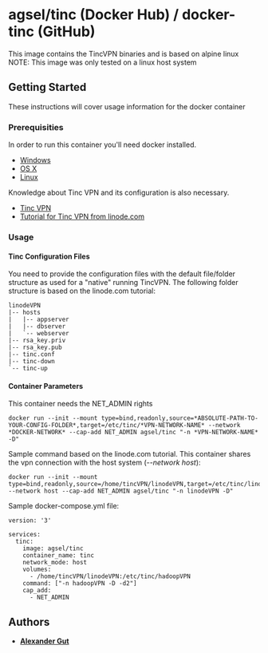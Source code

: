 # agsel/tinc (Docker Hub) / docker-tinc (GitHub) 

This image contains the TincVPN binaries and is based on alpine linux  
NOTE: This image was only tested on a linux host system


## Getting Started

These instructions will cover usage information for the docker container 


### Prerequisities

In order to run this container you'll need docker installed.

* [Windows](https://docs.docker.com/windows/started)
* [OS X](https://docs.docker.com/mac/started/)
* [Linux](https://docs.docker.com/linux/started/)

Knowledge about Tinc VPN and its configuration is also necessary.

* [Tinc VPN](https://www.tinc-vpn.org/)
* [Tutorial for Tinc VPN from linode.com](https://www.linode.com/docs/networking/vpn/how-to-set-up-tinc-peer-to-peer-vpn/)


### Usage

#### Tinc Configuration Files
You need to provide the configuration files with the default file/folder structure as used for a "native" running TincVPN. The following folder structure is based on the linode.com tutorial:  
```
linodeVPN
|-- hosts
|   |-- appserver
|   |-- dbserver
|   `-- webserver
|-- rsa_key.priv
|-- rsa_key.pub
|-- tinc.conf
|-- tinc-down
`-- tinc-up
```


#### Container Parameters

This container needs the NET_ADMIN rights

```shell
docker run --init --mount type=bind,readonly,source=*ABSOLUTE-PATH-TO-YOUR-CONFIG-FOLDER*,target=/etc/tinc/*VPN-NETWORK-NAME* --network *DOCKER-NETWORK* --cap-add NET_ADMIN agsel/tinc "-n *VPN-NETWORK-NAME* -D"
```

Sample command based on the linode.com tutorial. This container shares the vpn connection with the host system (*--network host*):
```shell
docker run --init --mount type=bind,readonly,source=/home/tincVPN/linodeVPN,target=/etc/tinc/linodeVPN --network host --cap-add NET_ADMIN agsel/tinc "-n linodeVPN -D"
```

Sample docker-compose.yml file:
```
version: '3'

services:
  tinc:
    image: agsel/tinc
    container_name: tinc
    network_mode: host
    volumes:
      - /home/tincVPN/linodeVPN:/etc/tinc/hadoopVPN
    command: ["-n hadoopVPN -D -d2"]
    cap_add:
      - NET_ADMIN

```

## Authors

* [**Alexander Gut**](https://github.com/agselwatercooled)
